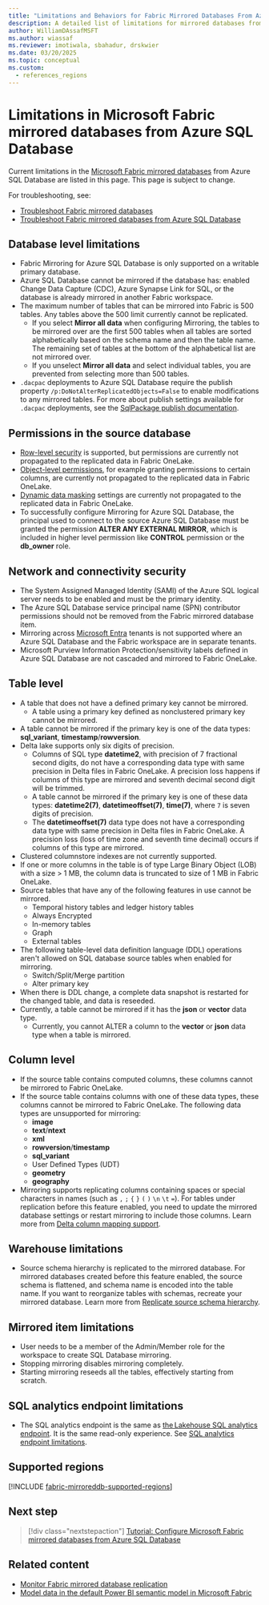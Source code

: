 ```yaml
---
title: "Limitations and Behaviors for Fabric Mirrored Databases From Azure SQL Database"
description: A detailed list of limitations for mirrored databases from Azure SQL Database in Microsoft Fabric.
author: WilliamDAssafMSFT
ms.author: wiassaf
ms.reviewer: imotiwala, sbahadur, drskwier
ms.date: 03/20/2025
ms.topic: conceptual
ms.custom:
  - references_regions
---
```

# Limitations in Microsoft Fabric mirrored databases from Azure SQL Database

Current limitations in the [Microsoft Fabric mirrored databases](overview.md) from Azure SQL Database are listed in this page. This page is subject to change.

For troubleshooting, see:

- [Troubleshoot Fabric mirrored databases](troubleshooting.md)
- [Troubleshoot Fabric mirrored databases from Azure SQL Database](azure-sql-database-troubleshoot.md)

## Database level limitations

- Fabric Mirroring for Azure SQL Database is only supported on a writable primary database.
- Azure SQL Database cannot be mirrored if the database has: enabled Change Data Capture (CDC), Azure Synapse Link for SQL, or the database is already mirrored in another Fabric workspace.
- The maximum number of tables that can be mirrored into Fabric is 500 tables. Any tables above the 500 limit currently cannot be replicated.
  - If you select **Mirror all data** when configuring Mirroring, the tables to be mirrored over are the first 500 tables when all tables are sorted alphabetically based on the schema name and then the table name. The remaining set of tables at the bottom of the alphabetical list are not mirrored over.
  - If you unselect **Mirror all data** and select individual tables, you are prevented from selecting more than 500 tables.
- `.dacpac` deployments to Azure SQL Database require the publish property `/p:DoNotAlterReplicatedObjects=False` to enable modifications to any mirrored tables. For more about publish settings available for `.dacpac` deployments, see the [SqlPackage publish documentation](/sql/tools/sqlpackage/sqlpackage-publish).

## Permissions in the source database

- [Row-level security](/sql/relational-databases/security/row-level-security?view=fabric&preserve-view=true) is supported, but permissions are currently not propagated to the replicated data in Fabric OneLake.
- [Object-level permissions](/sql/t-sql/statements/grant-object-permissions-transact-sql?view=fabric&preserve-view=true), for example granting permissions to certain columns, are currently not propagated to the replicated data in Fabric OneLake.
- [Dynamic data masking](/sql/relational-databases/security/dynamic-data-masking?view=fabric&preserve-view=true) settings are currently not propagated to the replicated data in Fabric OneLake.
- To successfully configure Mirroring for Azure SQL Database, the principal used to connect to the source Azure SQL Database must be granted the permission **ALTER ANY EXTERNAL MIRROR**, which is included in higher level permission like **CONTROL** permission or the **db_owner** role.

## Network and connectivity security

- The System Assigned Managed Identity (SAMI) of the Azure SQL logical server needs to be enabled and must be the primary identity.
- The Azure SQL Database service principal name (SPN) contributor permissions should not be removed from the Fabric mirrored database item.
- Mirroring across [Microsoft Entra](/entra/fundamentals/new-name) tenants is not supported where an Azure SQL Database and the Fabric workspace are in separate tenants.  
- Microsoft Purview Information Protection/sensitivity labels defined in Azure SQL Database are not cascaded and mirrored to Fabric OneLake.

## Table level

- A table that does not have a defined primary key cannot be mirrored.
    - A table using a primary key defined as nonclustered primary key cannot be mirrored.  
- A table cannot be mirrored if the primary key is one of the data types: **sql_variant**, **timestamp**/**rowversion**.
- Delta lake supports only six digits of precision.
   - Columns of SQL type **datetime2**, with precision of 7 fractional second digits, do not have a corresponding data type with same precision in Delta files in Fabric OneLake. A precision loss happens if columns of this type are mirrored and seventh decimal second digit will be trimmed.
   - A table cannot be mirrored if the primary key is one of these data types: **datetime2(7)**, **datetimeoffset(7)**, **time(7)**, where `7` is seven digits of precision.
   - The **datetimeoffset(7)** data type does not have a corresponding data type with same precision in Delta files in Fabric OneLake. A precision loss (loss of time zone and seventh time decimal) occurs if columns of this type are mirrored.
- Clustered columnstore indexes are not currently supported.
- If one or more columns in the table is of type Large Binary Object (LOB) with a size > 1 MB, the column data is truncated to size of 1 MB in Fabric OneLake.
- Source tables that have any of the following features in use cannot be mirrored.
    - Temporal history tables and ledger history tables  
    - Always Encrypted
    - In-memory tables
    - Graph  
    - External tables  
- The following table-level data definition language (DDL) operations aren't allowed on SQL database source tables when enabled for mirroring.  
    - Switch/Split/Merge partition
    - Alter primary key
- When there is DDL change, a complete data snapshot is restarted for the changed table, and data is reseeded.
- Currently, a table cannot be mirrored if it has the **json** or **vector** data type.
    - Currently, you cannot ALTER a column to the **vector** or **json** data type when a table is mirrored.

## Column level

- If the source table contains computed columns, these columns cannot be mirrored to Fabric OneLake.  
- If the source table contains columns with one of these data types, these columns cannot be mirrored to Fabric OneLake. The following data types are unsupported for mirroring:
    - **image**
    - **text**/**ntext**
    - **xml** 
    - **rowversion**/**timestamp**
    - **sql_variant**
    - User Defined Types (UDT)
    - **geometry**
    - **geography**
- Mirroring supports replicating columns containing spaces or special characters in names (such as  `,` `;` `{` `}` `(` `)` `\n` `\t` `=`). For tables under replication before this feature enabled, you need to update the mirrored database settings or restart mirroring to include those columns. Learn more from [Delta column mapping support](troubleshooting.md#delta-column-mapping-support).

## Warehouse limitations

- Source schema hierarchy is replicated to the mirrored database. For mirrored databases created before this feature enabled, the source schema is flattened, and schema name is encoded into the table name. If you want to reorganize tables with schemas, recreate your mirrored database. Learn more from [Replicate source schema hierarchy](troubleshooting.md#replicate-source-schema-hierarchy).

## Mirrored item limitations

- User needs to be a member of the Admin/Member role for the workspace to create SQL Database mirroring.  
- Stopping mirroring disables mirroring completely.  
- Starting mirroring reseeds all the tables, effectively starting from scratch.  

## SQL analytics endpoint limitations

- The SQL analytics endpoint is the same as [the Lakehouse SQL analytics endpoint](../../data-engineering/lakehouse-overview.md#lakehouse-sql-analytics-endpoint). It is the same read-only experience. See [SQL analytics endpoint limitations](../../data-warehouse/limitations.md#limitations-of-the-sql-analytics-endpoint).

## Supported regions

[!INCLUDE [fabric-mirroreddb-supported-regions](../includes/fabric-mirroreddb-supported-regions.md)]

## Next step

> [!div class="nextstepaction"]
> [Tutorial: Configure Microsoft Fabric mirrored databases from Azure SQL Database](azure-sql-database-tutorial.md)

## Related content

- [Monitor Fabric mirrored database replication](monitor.md)
- [Model data in the default Power BI semantic model in Microsoft Fabric](/fabric/data-warehouse/model-default-power-bi-dataset)
